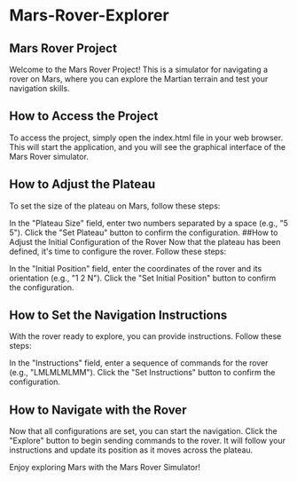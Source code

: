 # Mars-Rover-Explorer

## Mars Rover Project
Welcome to the Mars Rover Project! This is a simulator for navigating a rover on Mars, where you can explore the Martian terrain and test your navigation skills.

## How to Access the Project
To access the project, simply open the index.html file in your web browser. This will start the application, and you will see the graphical interface of the Mars Rover simulator.

## How to Adjust the Plateau
To set the size of the plateau on Mars, follow these steps:

In the "Plateau Size" field, enter two numbers separated by a space (e.g., "5 5").
Click the "Set Plateau" button to confirm the configuration.
##How to Adjust the Initial Configuration of the Rover
Now that the plateau has been defined, it's time to configure the rover. Follow these steps:

In the "Initial Position" field, enter the coordinates of the rover and its orientation (e.g., "1 2 N").
Click the "Set Initial Position" button to confirm the configuration.
## How to Set the Navigation Instructions
With the rover ready to explore, you can provide instructions. Follow these steps:

In the "Instructions" field, enter a sequence of commands for the rover (e.g., "LMLMLMLMM").
Click the "Set Instructions" button to confirm the configuration.
## How to Navigate with the Rover
Now that all configurations are set, you can start the navigation. Click the "Explore" button to begin sending commands to the rover. It will follow your instructions and update its position as it moves across the plateau.

Enjoy exploring Mars with the Mars Rover Simulator!


